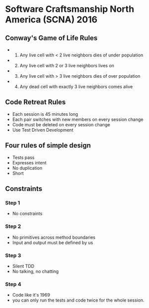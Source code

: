 # Software Craftsmanship North America (SCNA) 2016 

## Conway's Game of Life Rules
* 1. Any live cell with < 2 live neighbors dies of under population
* 2. Any live cell with 2 or 3 live neighbors lives on
* 3. Any live cell with > 3 live neighbors dies of over population
* 4. Any dead cell with exactly 3 live neighbors comes alive

## Code Retreat Rules
* Each session is 45 minutes long
* Each pair switches with new members on every session change
* Code must be deleted on every session change
* Use Test Driven Development

## Four rules of simple design
* Tests pass
* Expresses intent
* No duplication
* Short

## Constraints 

### Step 1
* No constraints

### Step 2
* No primitives across method boundaries 
* Input and output must be defined by us

### Step 3
* Silent TDD
* No talking, no chatting

### Step 4
* Code like it's 1969
* you can only run the tests and code twice for the whole session. 
